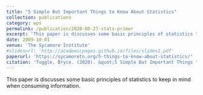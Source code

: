 ```yaml
---
title: "5 Simple But Important Things to Know About Statistics"
collection: publications
category: wps
permalink: /publication/2020-08-27-stats-primer
excerpt: 'This paper is discusses some basic principles of statistics to keep in mind when consuming information.'
date: 2009-10-01
venue: 'The Sycamore Institute'
#slidesurl: 'http://academicpages.github.io/files/slides1.pdf'
paperurl: 'https://sycamoretn.org/5-things-to-know-about-statistics/'
citation: 'Tuggle, Bryce. (2020). &quot;5 Simple But Important Things to Know About Statistics.&quot; <i>The Sycamore Institute</i>.'
---
```


This paper is discusses some basic principles of statistics to keep in mind when consuming information.
